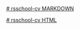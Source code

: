 [# rsschool-cv MARKDOWN](https://tyronmaster.github.io/rsschool-cv/cv)

[# rsschool-cv HTML](https://tyronmaster.github.io/rsschool-cv/)
